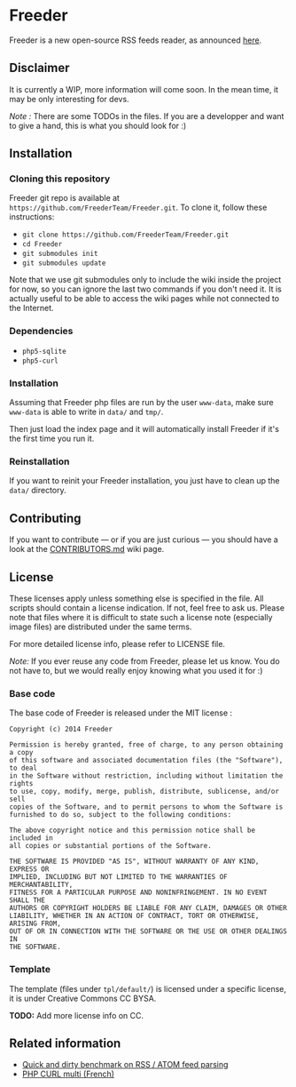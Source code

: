 Freeder
=======

Freeder is a new open-source RSS feeds reader, as announced [here](http://phyks.me/2014/07/lecteur_rss_ideal.html).


Disclaimer
----------

It is currently a WIP, more information will come soon. In the mean time, it may be only interesting for devs.

_Note :_ There are some TODOs in the files. If you are a developper and want to give a hand, this is what you should look for :)

Installation
------------

### Cloning this repository

Freeder git repo is available at `https://github.com/FreederTeam/Freeder.git`. To clone it, follow these instructions:

 * `git clone https://github.com/FreederTeam/Freeder.git`
 * `cd Freeder`
 * `git submodules init`
 * `git submodules update`

Note that we use git submodules only to include the wiki inside the project for now, so you can ignore the last two commands if you don't need it. It is actually useful to be able to access the wiki pages while not connected to the Internet.

### Dependencies

 * `php5-sqlite`
 * `php5-curl`

### Installation

Assuming that Freeder php files are run by the user `www-data`, make sure `www-data` is able to write in `data/` and `tmp/`.

Then just load the index page and it will automatically install Freeder if it's the first time you run it.

### Reinstallation

If you want to reinit your Freeder installation, you just have to clean up the `data/` directory.

Contributing
------------

If you want to contribute — or if you are just curious — you should have a look
at the [CONTRIBUTORS.md](https://github.com/FreederTeam/Freeder/wiki/CONTRIBUTORS) wiki page.


License
-------

These licenses apply unless something else is specified in the file. All scripts should contain a license indication. If not, feel free to ask us. Please note that files where it is difficult to state such a license note (especially image files) are distributed under the same terms.

For more detailed license info, please refer to LICENSE file.

_Note:_ If you ever reuse any code from Freeder, please let us know. You do not have to, but we would really enjoy knowing what you used it for :)

### Base code
The base code of Freeder is released under the MIT license :
```
Copyright (c) 2014 Freeder

Permission is hereby granted, free of charge, to any person obtaining a copy
of this software and associated documentation files (the "Software"), to deal
in the Software without restriction, including without limitation the rights
to use, copy, modify, merge, publish, distribute, sublicense, and/or sell
copies of the Software, and to permit persons to whom the Software is
furnished to do so, subject to the following conditions:

The above copyright notice and this permission notice shall be included in
all copies or substantial portions of the Software.

THE SOFTWARE IS PROVIDED "AS IS", WITHOUT WARRANTY OF ANY KIND, EXPRESS OR
IMPLIED, INCLUDING BUT NOT LIMITED TO THE WARRANTIES OF MERCHANTABILITY,
FITNESS FOR A PARTICULAR PURPOSE AND NONINFRINGEMENT. IN NO EVENT SHALL THE
AUTHORS OR COPYRIGHT HOLDERS BE LIABLE FOR ANY CLAIM, DAMAGES OR OTHER
LIABILITY, WHETHER IN AN ACTION OF CONTRACT, TORT OR OTHERWISE, ARISING FROM,
OUT OF OR IN CONNECTION WITH THE SOFTWARE OR THE USE OR OTHER DEALINGS IN
THE SOFTWARE.
```


### Template
The template (files under `tpl/default/`) is licensed under a specific license, it is under Creative Commons CC BYSA.

**TODO:** Add more license info on CC.


Related information
-------------------

* [Quick and dirty benchmark on RSS / ATOM feed parsing](http://phyks.me/2014/07/benchmark_rss.html)
* [PHP CURL multi (French)](http://lehollandaisvolant.net/index.php?d=2014/05/20/19/21/36-php-faire-plusieurs-requetes-http-simultanees-avec-curl)
